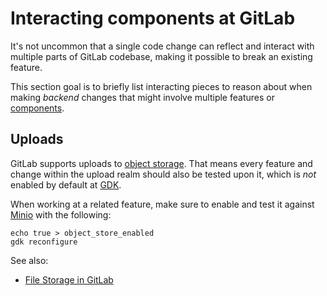 # Interacting components at GitLab

It's not uncommon that a single code change can reflect and interact with multiple parts of GitLab
codebase, making it possible to break an existing feature.

This section goal is to briefly list interacting pieces to reason about
when making _backend_ changes that might involve multiple features or [components].

## Uploads

GitLab supports uploads to [object storage]. That means every feature and change within the upload
realm should also be tested upon it, which is _not_ enabled by default at [GDK].

When working at a related feature, make sure to enable and test it against [Minio] with the following:

```
echo true > object_store_enabled
gdk reconfigure
```

See also:

- [File Storage in GitLab](file_storage.md)


[GDK]: https://gitlab.com/gitlab-org/gitlab-development-kit
[object storage]: https://docs.gitlab.com/charts/advanced/external-object-storage/
[Minio]: https://github.com/minio/minio
[components]: architecture.md#components

